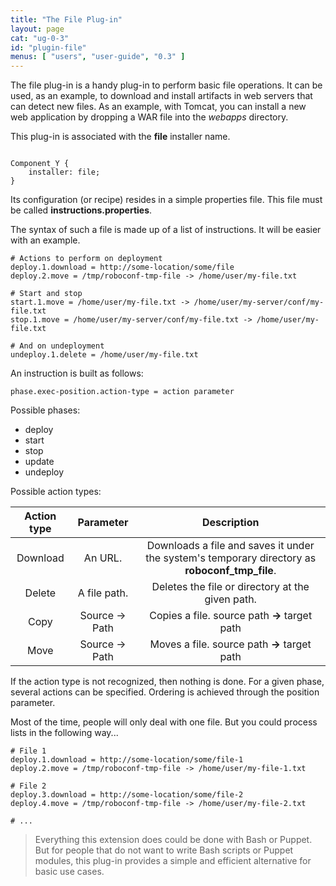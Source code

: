 ```yaml
---
title: "The File Plug-in"
layout: page
cat: "ug-0-3"
id: "plugin-file"
menus: [ "users", "user-guide", "0.3" ]
---
```


The file plug-in is a handy plug-in to perform basic file operations.
It can be used, as an example, to download and install artifacts in web servers
that can detect new files. As an example, with Tomcat, you can install a new web application
by dropping a WAR file into the *webapps* directory.

This plug-in is associated with the **file** installer name.

<pre><code class="language-roboconf">
Component_Y {
	installer: file;
}
</code></pre>

Its configuration (or recipe) resides in a simple properties file.
This file must be called **instructions.properties**.

The syntax of such a file is made up of a list of instructions.
It will be easier with an example.

```properties
# Actions to perform on deployment
deploy.1.download = http://some-location/some/file
deploy.2.move = /tmp/roboconf-tmp-file -> /home/user/my-file.txt

# Start and stop
start.1.move = /home/user/my-file.txt -> /home/user/my-server/conf/my-file.txt
stop.1.move = /home/user/my-server/conf/my-file.txt -> /home/user/my-file.txt

# And on undeployment
undeploy.1.delete = /home/user/my-file.txt
```

An instruction is built as follows:

	phase.exec-position.action-type = action parameter

Possible phases:

* deploy
* start
* stop
* update
* undeploy

Possible action types:

| Action type | Parameter | Description |
| :---------: | :-------: | :---------: |
| Download | An URL. | Downloads a file and saves it under the system's temporary directory as **roboconf_tmp_file**. |
| Delete | A file path. | Deletes the file or directory at the given path. |
| Copy | Source -> Path | Copies a file. source path **->** target path |
| Move | Source -> Path | Moves a file. source path **->** target path |


If the action type is not recognized, then nothing is done.
For a given phase, several actions can be specified. Ordering is achieved through the position parameter.

Most of the time, people will only deal with one file.
But you could process lists in the following way...

```properties
# File 1
deploy.1.download = http://some-location/some/file-1
deploy.2.move = /tmp/roboconf-tmp-file -> /home/user/my-file-1.txt

# File 2
deploy.3.download = http://some-location/some/file-2
deploy.4.move = /tmp/roboconf-tmp-file -> /home/user/my-file-2.txt

# ...
```

> Everything this extension does could be done with Bash or Puppet.
> But for people that do not want to write Bash scripts or Puppet modules,
> this plug-in provides a simple and efficient alternative for basic use cases.
